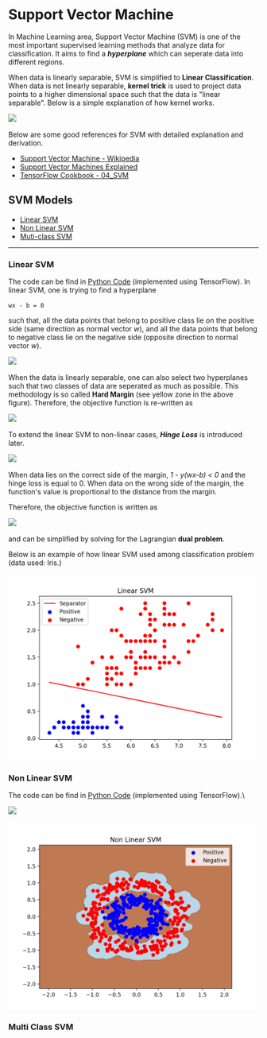 # Support Vector Machine

In Machine Learning area, Support Vector Machine (SVM) is one of the most important supervised learning methods that analyze data for classification. It aims to find a **_hyperplane_** which can seperate data into different regions. 

When data is linearly separable, SVM is simplified to **Linear Classification**. When data is not linearly separable, **kernel trick** is used to project data points to a higher dimensional space such that the data is "linear separable". Below is a simple explanation of how kernel works.

<img src=https://miro.medium.com/max/1400/1*3t_Gn5yuirT6fSC-sbxKAA.png width="600">


Below are some good references for SVM with detailed explanation and derivation.
* [Support Vector Machine - Wikipedia](https://en.wikipedia.org/wiki/Support-vector_machine#Linear_SVM)
* [Support Vector Machines Explained](https://medium.com/@zachary.bedell/support-vector-machines-explained-73f4ec363f13)
* [TensorFlow Cookbook - 04_SVM](https://github.com/nfmcclure/tensorflow_cookbook/tree/master/04_Support_Vector_Machines)


## SVM Models

* [Linear SVM](#Linear-SVM)
* [Non Linear SVM](#Non-Linear-SVM)
* [Muti-class SVM](#Multi-Class-SVM)
----
### Linear SVM
The code can be find in [Python Code](./code/LinearSVM.py) (implemented using TensorFlow). In linear SVM, one is trying to find a hyperplane
```
wx - b = 0
```
such that, all the data points that belong to positive class lie on the positive side (same direction as normal vector _w_), and all the data points that belong to negative class lie on the negative side (opposite direction to normal vector _w_).

<img src=https://upload.wikimedia.org/wikipedia/commons/thumb/7/72/SVM_margin.png/600px-SVM_margin.png width="300">

When the data is linearly separable, one can also select two hyperplanes such that two classes of data are seperated as much as possible. This methodology is so called **Hard Margin** (see yellow zone in the above figure). Therefore, the objective function is re-written as

![](https://wikimedia.org/api/rest_v1/media/math/render/svg/94c99827acb10edd809df63bb86ca1366f01a8ac)

To extend the linear SVM to non-linear cases, **_Hinge Loss_** is introduced later. 

![](https://wikimedia.org/api/rest_v1/media/math/render/svg/f5f7d77f3d46cac51fbac58545aa1a1a183fdf7f)

When data lies on the correct side of the margin, _1 - y(wx-b) < 0_ and the hinge loss is equal to 0. When data on the wrong side of the margin, the function's value is proportional to the distance from the margin.

Therefore, the objective function is written as

![](https://wikimedia.org/api/rest_v1/media/math/render/svg/9c89851fa2fcd9c920aa089a2a8d75784a84d623)

and can be simplified by solving for the Lagrangian **dual problem**.

Below is an example of how linear SVM used among classification problem (data used: Iris.)

<img src="./figure/line_svm.png" width="500">

### Non Linear SVM
The code can be find in [Python Code](./code/KernelSVM.py) (implemented using TensorFlow).\

![](https://wikimedia.org/api/rest_v1/media/math/render/svg/6521b9d3e009bca40552bb94d204a4da1f2af4fe)


<img src="./figure/nline_svm.png" width="500">


### Multi Class SVM
